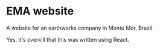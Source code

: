 # EMA website

A website for an earthworks company in Monte Mor, Brazil.

Yes, it's overkill that this was written using React.